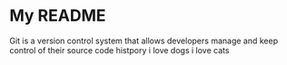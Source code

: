 # My README
Git is a version control system that allows developers manage and keep control of their source code histpory
i love dogs 
i love cats